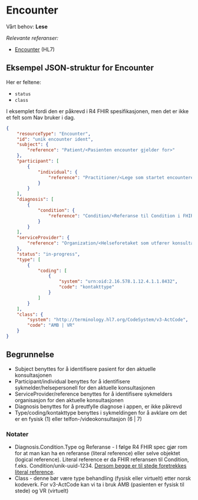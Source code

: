 # Encounter

Vårt behov: **Lese**

_Relevante referanser:_

- [Encounter](https://www.hl7.org/fhir/R4/encounter.html) (HL7)

## Eksempel JSON-struktur for Encounter

Her er feltene:

- `status`
- `class`

I eksemplet fordi den er påkrevd i R4 FHIR spesifikasjonen, men det er ikke et felt som Nav bruker i dag.

```json
{
    "resourceType": "Encounter",
    "id": "unik encounter ident",
    "subject": {
        "reference": "Patient/<Pasienten encounter gjelder for>"
    },
    "participant": [
        {
            "individual": {
                "reference": "Practitioner/<Lege som startet encounteret>"
            }
        }
    ],
    "diagnosis": [
        {
            "condition": {
                "reference": "Condition/<Referanse til Condition i FHIR API>"
            }
        }
    ],
    "serviceProvider": {
        "reference": "Organization/<Helseforetaket som utfører konsultasjonen>"
    },
    "status": "in-progress",
    "type": [
        {
            "coding": [
                {
                    "system": "urn:oid:2.16.578.1.12.4.1.1.8432",
                    "code": "kontakttype"
                }
            ]
        }
    ],
    "class": {
        "system": "http://terminology.hl7.org/CodeSystem/v3-ActCode",
        "code": "AMB | VR"
    }
}
```

## Begrunnelse

- Subject benyttes for å identifisere pasient for den aktuelle konsultasjonen
- Participant/individual benyttes for å identifisere sykmelder/helsepersonell for den aktuelle konsultasjonen
- ServiceProvider/reference benyttes for å identifisere sykmelders organisasjon for den aktuelle konsultasjonen
- Diagnosis benyttes for å preutfylle diagnose i appen, er ikke påkrevd
- Type/coding/kontakttype benyttes i sykmeldingen for å avklare om det er en fysisk (1) eller telfon-/videokonsultasjon (6 | 7)

### Notater

- Diagnosis.Condition.Type og Referanse - I følge R4 FHIR spec gjør rom for at man kan ha en referanse (literal reference) eller selve objektet (logical reference). Literal reference er da FHIR referansen til Condition, f.eks. Condition/unik-uuid-1234. [Dersom begge er til stede foretrekkes literal reference](https://www.hl7.org/fhir/R4/references.html#logical).
- Class - denne bør være type behandling (fysisk eller virtuelt) etter norsk kodeverk. For v3-ActCode kan vi ta i bruk AMB (pasienten er fysisk til stede) og VR (virtuelt)
